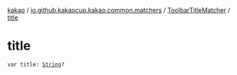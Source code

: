 [kakao](../../index.md) / [io.github.kakaocup.kakao.common.matchers](../index.md) / [ToolbarTitleMatcher](index.md) / [title](./title.md)

# title

`var title: `[`String`](https://kotlinlang.org/api/latest/jvm/stdlib/kotlin/-string/index.html)`?`